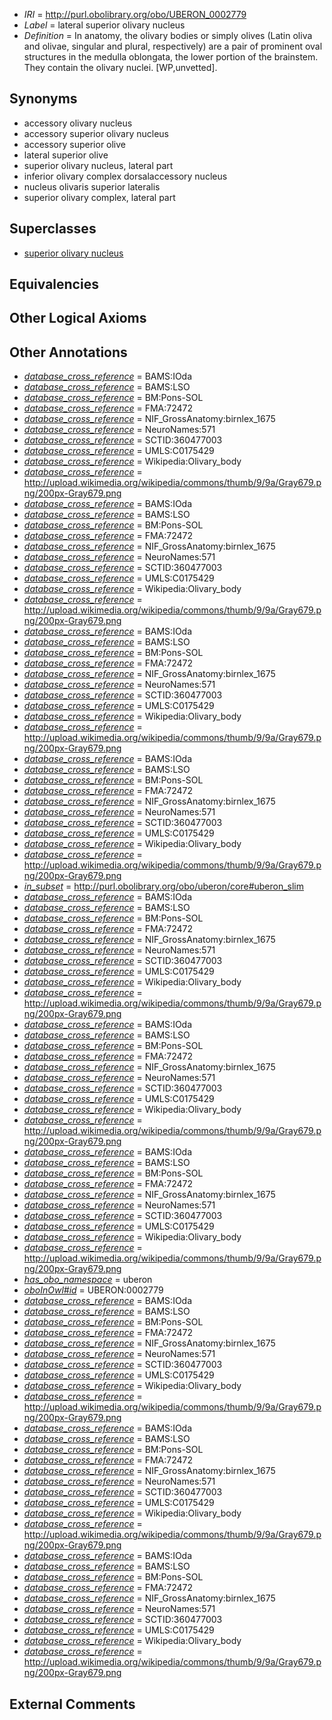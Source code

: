  * *IRI* = http://purl.obolibrary.org/obo/UBERON_0002779
 * *Label* = lateral superior olivary nucleus
 * *Definition* = In anatomy, the olivary bodies or simply olives (Latin oliva and olivae, singular and plural, respectively) are a pair of prominent oval structures in the medulla oblongata, the lower portion of the brainstem. They contain the olivary nuclei. [WP,unvetted].

## Synonyms

 * accessory olivary nucleus
 * accessory superior olivary nucleus
 * accessory superior olive
 * lateral superior olive
 * superior olivary nucleus, lateral part
 * inferior olivary complex dorsalaccessory nucleus
 * nucleus olivaris superior lateralis
 * superior olivary complex, lateral part

## Superclasses

 * [superior olivary nucleus](../../UBERON/47/UBERON_0007247.md)

## Equivalencies


## Other Logical Axioms


## Other Annotations

 * *[database_cross_reference](../../ef/oboInOwl#hasDbXref.md)* = BAMS:IOda
 * *[database_cross_reference](../../ef/oboInOwl#hasDbXref.md)* = BAMS:LSO
 * *[database_cross_reference](../../ef/oboInOwl#hasDbXref.md)* = BM:Pons-SOL
 * *[database_cross_reference](../../ef/oboInOwl#hasDbXref.md)* = FMA:72472
 * *[database_cross_reference](../../ef/oboInOwl#hasDbXref.md)* = NIF_GrossAnatomy:birnlex_1675
 * *[database_cross_reference](../../ef/oboInOwl#hasDbXref.md)* = NeuroNames:571
 * *[database_cross_reference](../../ef/oboInOwl#hasDbXref.md)* = SCTID:360477003
 * *[database_cross_reference](../../ef/oboInOwl#hasDbXref.md)* = UMLS:C0175429
 * *[database_cross_reference](../../ef/oboInOwl#hasDbXref.md)* = Wikipedia:Olivary_body
 * *[database_cross_reference](../../ef/oboInOwl#hasDbXref.md)* = http://upload.wikimedia.org/wikipedia/commons/thumb/9/9a/Gray679.png/200px-Gray679.png
 * *[database_cross_reference](../../ef/oboInOwl#hasDbXref.md)* = BAMS:IOda
 * *[database_cross_reference](../../ef/oboInOwl#hasDbXref.md)* = BAMS:LSO
 * *[database_cross_reference](../../ef/oboInOwl#hasDbXref.md)* = BM:Pons-SOL
 * *[database_cross_reference](../../ef/oboInOwl#hasDbXref.md)* = FMA:72472
 * *[database_cross_reference](../../ef/oboInOwl#hasDbXref.md)* = NIF_GrossAnatomy:birnlex_1675
 * *[database_cross_reference](../../ef/oboInOwl#hasDbXref.md)* = NeuroNames:571
 * *[database_cross_reference](../../ef/oboInOwl#hasDbXref.md)* = SCTID:360477003
 * *[database_cross_reference](../../ef/oboInOwl#hasDbXref.md)* = UMLS:C0175429
 * *[database_cross_reference](../../ef/oboInOwl#hasDbXref.md)* = Wikipedia:Olivary_body
 * *[database_cross_reference](../../ef/oboInOwl#hasDbXref.md)* = http://upload.wikimedia.org/wikipedia/commons/thumb/9/9a/Gray679.png/200px-Gray679.png
 * *[database_cross_reference](../../ef/oboInOwl#hasDbXref.md)* = BAMS:IOda
 * *[database_cross_reference](../../ef/oboInOwl#hasDbXref.md)* = BAMS:LSO
 * *[database_cross_reference](../../ef/oboInOwl#hasDbXref.md)* = BM:Pons-SOL
 * *[database_cross_reference](../../ef/oboInOwl#hasDbXref.md)* = FMA:72472
 * *[database_cross_reference](../../ef/oboInOwl#hasDbXref.md)* = NIF_GrossAnatomy:birnlex_1675
 * *[database_cross_reference](../../ef/oboInOwl#hasDbXref.md)* = NeuroNames:571
 * *[database_cross_reference](../../ef/oboInOwl#hasDbXref.md)* = SCTID:360477003
 * *[database_cross_reference](../../ef/oboInOwl#hasDbXref.md)* = UMLS:C0175429
 * *[database_cross_reference](../../ef/oboInOwl#hasDbXref.md)* = Wikipedia:Olivary_body
 * *[database_cross_reference](../../ef/oboInOwl#hasDbXref.md)* = http://upload.wikimedia.org/wikipedia/commons/thumb/9/9a/Gray679.png/200px-Gray679.png
 * *[database_cross_reference](../../ef/oboInOwl#hasDbXref.md)* = BAMS:IOda
 * *[database_cross_reference](../../ef/oboInOwl#hasDbXref.md)* = BAMS:LSO
 * *[database_cross_reference](../../ef/oboInOwl#hasDbXref.md)* = BM:Pons-SOL
 * *[database_cross_reference](../../ef/oboInOwl#hasDbXref.md)* = FMA:72472
 * *[database_cross_reference](../../ef/oboInOwl#hasDbXref.md)* = NIF_GrossAnatomy:birnlex_1675
 * *[database_cross_reference](../../ef/oboInOwl#hasDbXref.md)* = NeuroNames:571
 * *[database_cross_reference](../../ef/oboInOwl#hasDbXref.md)* = SCTID:360477003
 * *[database_cross_reference](../../ef/oboInOwl#hasDbXref.md)* = UMLS:C0175429
 * *[database_cross_reference](../../ef/oboInOwl#hasDbXref.md)* = Wikipedia:Olivary_body
 * *[database_cross_reference](../../ef/oboInOwl#hasDbXref.md)* = http://upload.wikimedia.org/wikipedia/commons/thumb/9/9a/Gray679.png/200px-Gray679.png
 * *[in_subset](../../et/oboInOwl#inSubset.md)* = http://purl.obolibrary.org/obo/uberon/core#uberon_slim
 * *[database_cross_reference](../../ef/oboInOwl#hasDbXref.md)* = BAMS:IOda
 * *[database_cross_reference](../../ef/oboInOwl#hasDbXref.md)* = BAMS:LSO
 * *[database_cross_reference](../../ef/oboInOwl#hasDbXref.md)* = BM:Pons-SOL
 * *[database_cross_reference](../../ef/oboInOwl#hasDbXref.md)* = FMA:72472
 * *[database_cross_reference](../../ef/oboInOwl#hasDbXref.md)* = NIF_GrossAnatomy:birnlex_1675
 * *[database_cross_reference](../../ef/oboInOwl#hasDbXref.md)* = NeuroNames:571
 * *[database_cross_reference](../../ef/oboInOwl#hasDbXref.md)* = SCTID:360477003
 * *[database_cross_reference](../../ef/oboInOwl#hasDbXref.md)* = UMLS:C0175429
 * *[database_cross_reference](../../ef/oboInOwl#hasDbXref.md)* = Wikipedia:Olivary_body
 * *[database_cross_reference](../../ef/oboInOwl#hasDbXref.md)* = http://upload.wikimedia.org/wikipedia/commons/thumb/9/9a/Gray679.png/200px-Gray679.png
 * *[database_cross_reference](../../ef/oboInOwl#hasDbXref.md)* = BAMS:IOda
 * *[database_cross_reference](../../ef/oboInOwl#hasDbXref.md)* = BAMS:LSO
 * *[database_cross_reference](../../ef/oboInOwl#hasDbXref.md)* = BM:Pons-SOL
 * *[database_cross_reference](../../ef/oboInOwl#hasDbXref.md)* = FMA:72472
 * *[database_cross_reference](../../ef/oboInOwl#hasDbXref.md)* = NIF_GrossAnatomy:birnlex_1675
 * *[database_cross_reference](../../ef/oboInOwl#hasDbXref.md)* = NeuroNames:571
 * *[database_cross_reference](../../ef/oboInOwl#hasDbXref.md)* = SCTID:360477003
 * *[database_cross_reference](../../ef/oboInOwl#hasDbXref.md)* = UMLS:C0175429
 * *[database_cross_reference](../../ef/oboInOwl#hasDbXref.md)* = Wikipedia:Olivary_body
 * *[database_cross_reference](../../ef/oboInOwl#hasDbXref.md)* = http://upload.wikimedia.org/wikipedia/commons/thumb/9/9a/Gray679.png/200px-Gray679.png
 * *[database_cross_reference](../../ef/oboInOwl#hasDbXref.md)* = BAMS:IOda
 * *[database_cross_reference](../../ef/oboInOwl#hasDbXref.md)* = BAMS:LSO
 * *[database_cross_reference](../../ef/oboInOwl#hasDbXref.md)* = BM:Pons-SOL
 * *[database_cross_reference](../../ef/oboInOwl#hasDbXref.md)* = FMA:72472
 * *[database_cross_reference](../../ef/oboInOwl#hasDbXref.md)* = NIF_GrossAnatomy:birnlex_1675
 * *[database_cross_reference](../../ef/oboInOwl#hasDbXref.md)* = NeuroNames:571
 * *[database_cross_reference](../../ef/oboInOwl#hasDbXref.md)* = SCTID:360477003
 * *[database_cross_reference](../../ef/oboInOwl#hasDbXref.md)* = UMLS:C0175429
 * *[database_cross_reference](../../ef/oboInOwl#hasDbXref.md)* = Wikipedia:Olivary_body
 * *[database_cross_reference](../../ef/oboInOwl#hasDbXref.md)* = http://upload.wikimedia.org/wikipedia/commons/thumb/9/9a/Gray679.png/200px-Gray679.png
 * *[has_obo_namespace](../../ce/oboInOwl#hasOBONamespace.md)* = uberon
 * *[oboInOwl#id](../../id/oboInOwl#id.md)* = UBERON:0002779
 * *[database_cross_reference](../../ef/oboInOwl#hasDbXref.md)* = BAMS:IOda
 * *[database_cross_reference](../../ef/oboInOwl#hasDbXref.md)* = BAMS:LSO
 * *[database_cross_reference](../../ef/oboInOwl#hasDbXref.md)* = BM:Pons-SOL
 * *[database_cross_reference](../../ef/oboInOwl#hasDbXref.md)* = FMA:72472
 * *[database_cross_reference](../../ef/oboInOwl#hasDbXref.md)* = NIF_GrossAnatomy:birnlex_1675
 * *[database_cross_reference](../../ef/oboInOwl#hasDbXref.md)* = NeuroNames:571
 * *[database_cross_reference](../../ef/oboInOwl#hasDbXref.md)* = SCTID:360477003
 * *[database_cross_reference](../../ef/oboInOwl#hasDbXref.md)* = UMLS:C0175429
 * *[database_cross_reference](../../ef/oboInOwl#hasDbXref.md)* = Wikipedia:Olivary_body
 * *[database_cross_reference](../../ef/oboInOwl#hasDbXref.md)* = http://upload.wikimedia.org/wikipedia/commons/thumb/9/9a/Gray679.png/200px-Gray679.png
 * *[database_cross_reference](../../ef/oboInOwl#hasDbXref.md)* = BAMS:IOda
 * *[database_cross_reference](../../ef/oboInOwl#hasDbXref.md)* = BAMS:LSO
 * *[database_cross_reference](../../ef/oboInOwl#hasDbXref.md)* = BM:Pons-SOL
 * *[database_cross_reference](../../ef/oboInOwl#hasDbXref.md)* = FMA:72472
 * *[database_cross_reference](../../ef/oboInOwl#hasDbXref.md)* = NIF_GrossAnatomy:birnlex_1675
 * *[database_cross_reference](../../ef/oboInOwl#hasDbXref.md)* = NeuroNames:571
 * *[database_cross_reference](../../ef/oboInOwl#hasDbXref.md)* = SCTID:360477003
 * *[database_cross_reference](../../ef/oboInOwl#hasDbXref.md)* = UMLS:C0175429
 * *[database_cross_reference](../../ef/oboInOwl#hasDbXref.md)* = Wikipedia:Olivary_body
 * *[database_cross_reference](../../ef/oboInOwl#hasDbXref.md)* = http://upload.wikimedia.org/wikipedia/commons/thumb/9/9a/Gray679.png/200px-Gray679.png
 * *[database_cross_reference](../../ef/oboInOwl#hasDbXref.md)* = BAMS:IOda
 * *[database_cross_reference](../../ef/oboInOwl#hasDbXref.md)* = BAMS:LSO
 * *[database_cross_reference](../../ef/oboInOwl#hasDbXref.md)* = BM:Pons-SOL
 * *[database_cross_reference](../../ef/oboInOwl#hasDbXref.md)* = FMA:72472
 * *[database_cross_reference](../../ef/oboInOwl#hasDbXref.md)* = NIF_GrossAnatomy:birnlex_1675
 * *[database_cross_reference](../../ef/oboInOwl#hasDbXref.md)* = NeuroNames:571
 * *[database_cross_reference](../../ef/oboInOwl#hasDbXref.md)* = SCTID:360477003
 * *[database_cross_reference](../../ef/oboInOwl#hasDbXref.md)* = UMLS:C0175429
 * *[database_cross_reference](../../ef/oboInOwl#hasDbXref.md)* = Wikipedia:Olivary_body
 * *[database_cross_reference](../../ef/oboInOwl#hasDbXref.md)* = http://upload.wikimedia.org/wikipedia/commons/thumb/9/9a/Gray679.png/200px-Gray679.png

## External Comments

